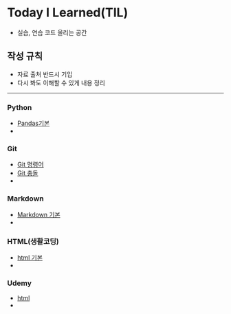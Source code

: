 # Today I Learned(TIL)
- 실습, 연습 코드 올리는 공간
## 작성 규칙
- 자료 출처 반드시 기입
- 다시 봐도 이해할 수 있게 내용 정리
---
### Python
- [Pandas기본](https://github.com/PHJoon/TIL/blob/master/Pandas/pandas.md)
-
### Git
- [Git 명령어](https://github.com/PHJoon/TIL/blob/master/Git/git-02.md)
- [Git 충돌](https://github.com/PHJoon/TIL/blob/master/Git/git_conflict.md)
- 
### Markdown
- [Markdown 기본](https://github.com/PHJoon/TIL/blob/master/Markdown/markdown.md)
-

### HTML(생활코딩)
- [html 기본](https://github.com/PHJoon/TIL/blob/master/html)
- 

### Udemy
- [html](https://github.com/PHJoon/TIL/blob/master/Udemy/Web/html)
-
